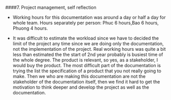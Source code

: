 ####7. Project management, self reflection

 * Working hours for this documentation was around a day or half a day for whole team.
Hours separately per person: Phuc 6 hours,Bao 6 hours, Phuong 4 hours.  

 * It was difficult to estimate the workload since we have to decided the limit of the project any time since we are doing only the documentation, not the implementation of the project. Real working hours was quite a bit less than estimated the the start of 2nd year probably is busiest time of the whole degree. The product is relevant, so yes, as a stakeholder, I would buy the product. The most difficult part of the documentation is trying the list the specification of a product that you not really going to make. Then we who are making this documentation are not the stakeholder of the documentation itself, then we find it hard to get the motivation to think deeper and develop the project as well as the documentation. 
